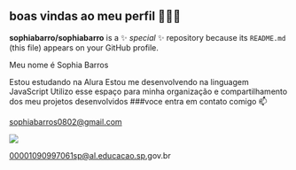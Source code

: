 ## boas vindas ao meu perfil 💙💙💙


**sophiabarro/sophiabarro** is a ✨ _special_ ✨ repository because its `README.md` (this file) appears on your GitHub profile.

Meu nome é Sophia Barros 

Estou estudando na Alura
Estou me desenvolvendo na linguagem JavaScript
Utilizo esse espaço para minha organização e compartilhamento dos meu projetos desenvolvidos
###voce entra em contato comigo 📫

sophiabarros0802@gmail.com


![](https://tenor.com/pt-PT/view/zb1-zerobaseone-memes-sung-hanbin-hiding-sung-hanbin-gif-8426134759858692901)






00001090997061sp@al.educacao.sp,gov.br
